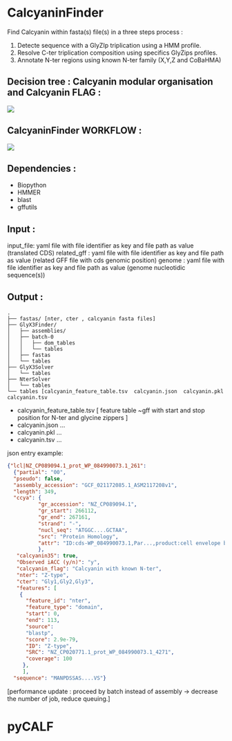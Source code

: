# CalcyaninFinder

Find Calcyanin within fasta(s) file(s) in a three steps process :
 
  1) Detecte sequence with a GlyZIp triplication using a HMM profile. 
  2) Resolve C-ter triplication composition using specifics GlyZips profiles. 
  3) Annotate N-ter regions using known N-ter family (X,Y,Z and CoBaHMA) 

## Decision tree : Calcyanin modular organisation and Calcyanin FLAG :

<img src="./resources/img/decision_tree.svg">


## CalcyaninFinder WORKFLOW : 

<img src="./resources/img/calcyanin_finder_workflow.svg">




## Dependencies :
  - Biopython
  - HMMER
  - blast
  - gffutils


## Input :

input_file: yaml file with file identifier as key and file path as value (translated CDS) 
related_gff : yaml file with file identifier as key and file path as value (related GFF file with cds genomic position) 
genome : yaml file with file identifier as key and file path as value (genome nucleotidic sequence(s)) 


## Output :

```
.
├── fastas/ [nter, cter , calcyanin fasta files]
├── GlyX3Finder/
│   ├── assemblies/
│   ├── batch-0
│   │   ├── dom_tables
│   │   └── tables
│   ├── fastas
│   └── tables
├── GlyX3Solver
│   └── tables
├── NterSolver
│   └── tables
└── tables [calcyanin_feature_table.tsv  calcyanin.json  calcyanin.pkl  calcyanin.tsv
```

  - calcyanin_feature_table.tsv  [ feature table ~gff with start and stop position for N-ter and glycine zippers ]
  - calcyanin.json ...
  - calcyanin.pkl  ...
  - calcyanin.tsv ...

json entry example:
```json
{"lcl|NZ_CP089094.1_prot_WP_084990073.1_261": 
  {"partial": "00", 
  "pseudo": false, 
  "assembly_accession": "GCF_021172085.1_ASM2117208v1", 
  "length": 349, 
  "ccya": {
          "gr_accession": "NZ_CP089094.1", 
          "gr_start": 266112, 
          "gr_end": 267161, 
          "strand": "-", 
          "nucl_seq": "ATGGC....GCTAA", 
          "src": "Protein Homology", 
          "attr": "ID:cds-WP_084990073.1,Par...,product:cell envelope biogenesis protein OmpA,protein_id:WP_084990073.1,transl_table:11"
          }, 
   "calcyanin35": true, 
   "Observed iACC (y/n)": "y", 
   "calcyanin_flag": "Calcyanin with known N-ter", 
   "nter": "Z-type", 
   "cter": "Gly1,Gly2,Gly3", 
   "features": [
    {
      "feature_id": "nter", 
      "feature_type": "domain", 
      "start": 0, 
      "end": 113, 
      "source": 
      "blastp", 
      "score": 2.9e-79, 
      "ID": "Z-type", 
      "SRC": "NZ_CP020771.1_prot_WP_084990073.1_4271", 
      "coverage": 100
     },
     ], 
  "sequence": "MANPDSSAS....VS"}
```



[performance update : proceed by batch instead of assembly -> decrease the number of job, reduce queuing.]
# pyCALF

